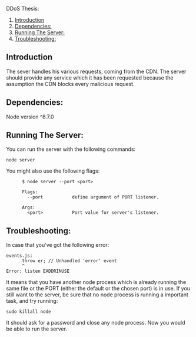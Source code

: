DDoS Thesis:  
1. [Introduction](#introduction)  
2. [Dependencies:](#dependencies)  
3. [Running The Server:](#running-the-server)
2. [Troubleshooting:](#troubleshooting)

## Introduction
The sever handles his various requests, coming from the CDN. The server should provide any service which it has been requested because the assumption the CDN blocks every malicious request.

## Dependencies:
Node version ^8.7.0

## Running The Server:
You can run the server with the following commands:
```
node server
```

You might also use the following flags:

```
      $ node server --port <port>

      Flags:
        --port           define argument of PORT listener.

      Args:
        <port>           Port value for server's listener.
```
## Troubleshooting:
In case that you've got the following error:
```
events.js:
      throw er; // Unhandled 'error' event
      ^
Error: listen EADDRINUSE
```
It means that you have another node process which is already running the same file or the PORT (either the default or the chosen port) is in use. If you still want to the server, be sure that no node process is running a important task, and try running:
```
sudo killall node
```
It should ask for a password and close any node process. Now you would be able to run the server.
